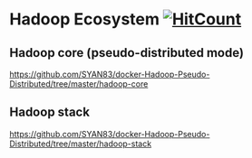 # Hadoop Ecosystem [![HitCount](http://hits.dwyl.io/syan83/docker-Hadoop-Pseudo-Distributed.svg)](http://hits.dwyl.io/syan83/docker-Hadoop-Pseudo-Distributed)

## Hadoop core (pseudo-distributed mode)

https://github.com/SYAN83/docker-Hadoop-Pseudo-Distributed/tree/master/hadoop-core

## Hadoop stack

https://github.com/SYAN83/docker-Hadoop-Pseudo-Distributed/tree/master/hadoop-stack
